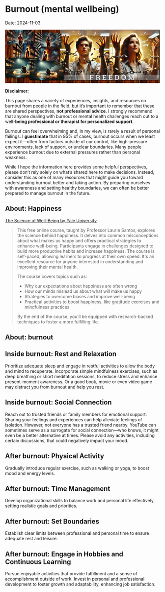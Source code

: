 # Burnout (mental wellbeing)
Date: 2024-11-03

![burnout](psy-burnout.assets/burnout.jpg)



**Disclaimer:**

This page shares a variety of experiences, insights, and resources on burnout from people in the field, but it’s important to remember that these are shared perspectives, **not professional advice**. I strongly recommend that anyone dealing with burnout or mental health challenges reach out to a well-**being professional or therapist for personalized support**.

Burnout can feel overwhelming and, in my view, is rarely a result of personal failings. I **guestimate** that in 95% of cases, burnout occurs when we least expect it—often from factors outside of our control, like high-pressure environments, lack of support, or unclear boundaries. Many people experience burnout due to external pressures rather than personal weakness.

While I hope the information here provides some helpful perspectives, please don’t rely solely on what’s shared here to make decisions. Instead, consider this as one of many resources that might guide you toward understanding burnout better and taking action. By preparing ourselves with awareness and setting healthy boundaries, we can often be better prepared to manage burnout in the future.



## About: Happiness 

[The Science of Well-Being by Yale University](https://www.coursera.org/learn/the-science-of-well-being)

> This free online course, taught by Professor Laurie Santos, explores the science behind happiness. It delves into common misconceptions about what makes us happy and offers practical strategies to enhance well-being. Participants engage in challenges designed to build more productive habits and increase happiness. The course is self-paced, allowing learners to progress at their own speed. It's an excellent resource for anyone interested in understanding and improving their mental health.
>
> The course covers topics such as:
>
> - Why our expectations about happiness are often wrong
> - How our minds mislead us about what will make us happy
> - Strategies to overcome biases and improve well-being
> - Practical activities to boost happiness, like gratitude exercises and mindfulness practices
>
> By the end of the course, you'll be equipped with research-backed techniques to foster a more fulfilling life.



## About: burnout



## Inside burnout: Rest and Relaxation

Prioritize adequate sleep and engage in restful activities to allow the body and mind to recuperate.  Incorporate simple mindfulness exercises, such as deep breathing or short meditation sessions, to reduce stress and enhance present-moment awareness. Or a good book, movie or even video game may distract you from burnout and help you rest. 



## Inside burnout: Social Connection

Reach out to trusted friends or family members for emotional support. Sharing your feelings and experiences can help alleviate feelings of isolation. However, not everyone has a trusted friend nearby. YouTube can sometimes serve as a surrogate for social connection—who knows, it might even be a better alternative at times. Please avoid any activities, including certain discussions, that could negatively impact your mood.



## After burnout: Physical Activity

Gradually introduce regular exercise, such as walking or yoga, to boost mood and energy levels.



## After burnout: Time Management

Develop organizational skills to balance work and personal life effectively, setting realistic goals and priorities.



## After burnout: Set Boundaries

Establish clear limits between professional and personal time to ensure adequate rest and leisure.



## After burnout: Engage in Hobbies and Continuous Learning

Pursue enjoyable activities that provide fulfillment and a sense of accomplishment outside of work. Invest in personal and professional development to foster growth and adaptability, enhancing job satisfaction.
